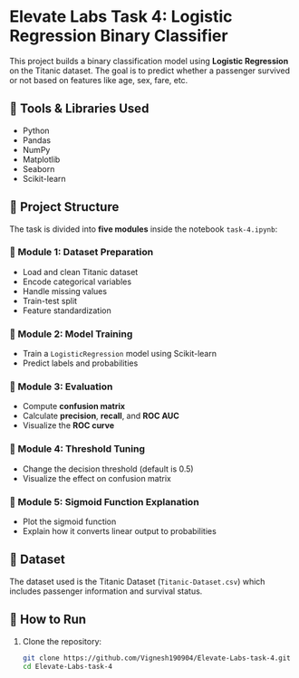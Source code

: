 # Elevate Labs Task 4: Logistic Regression Binary Classifier

This project builds a binary classification model using **Logistic Regression** on the Titanic dataset. The goal is to predict whether a passenger survived or not based on features like age, sex, fare, etc.

## 🔧 Tools & Libraries Used
- Python
- Pandas
- NumPy
- Matplotlib
- Seaborn
- Scikit-learn

## 📁 Project Structure

The task is divided into **five modules** inside the notebook `task-4.ipynb`:

### 🔹 Module 1: Dataset Preparation
- Load and clean Titanic dataset
- Encode categorical variables
- Handle missing values
- Train-test split
- Feature standardization

### 🔹 Module 2: Model Training
- Train a `LogisticRegression` model using Scikit-learn
- Predict labels and probabilities

### 🔹 Module 3: Evaluation
- Compute **confusion matrix**
- Calculate **precision**, **recall**, and **ROC AUC**
- Visualize the **ROC curve**

### 🔹 Module 4: Threshold Tuning
- Change the decision threshold (default is 0.5)
- Visualize the effect on confusion matrix

### 🔹 Module 5: Sigmoid Function Explanation
- Plot the sigmoid function
- Explain how it converts linear output to probabilities

## 💾 Dataset

The dataset used is the Titanic Dataset (`Titanic-Dataset.csv`) which includes passenger information and survival status.

## 📌 How to Run

1. Clone the repository:
   ```bash
   git clone https://github.com/Vignesh190904/Elevate-Labs-task-4.git
   cd Elevate-Labs-task-4
